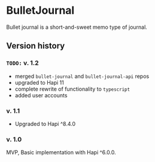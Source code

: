 # BulletJournal

Bullet journal is a short-and-sweet memo type of journal.

## Version history

### `TODO:` v. 1.2

* merged `bullet-journal` and `bullet-journal-api` repos
* upgraded to Hapi 11
* complete rewrite of functionality to `typescript`
* added user accounts


### v. 1.1

* Upgraded to Hapi ^8.4.0

### v. 1.0

MVP, Basic implementation with Hapi ^6.0.0.
